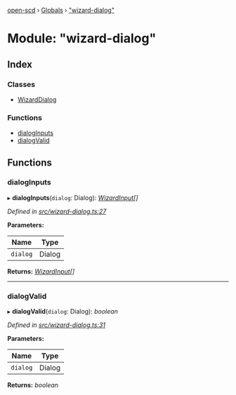 [open-scd](../README.md) › [Globals](../globals.md) › ["wizard-dialog"](_wizard_dialog_.md)

# Module: "wizard-dialog"

## Index

### Classes

* [WizardDialog](../classes/_wizard_dialog_.wizarddialog.md)

### Functions

* [dialogInputs](_wizard_dialog_.md#dialoginputs)
* [dialogValid](_wizard_dialog_.md#dialogvalid)

## Functions

###  dialogInputs

▸ **dialogInputs**(`dialog`: Dialog): *[WizardInput](_foundation_.md#wizardinput)[]*

*Defined in [src/wizard-dialog.ts:27](https://github.com/openscd/open-scd/blob/0a1b62d/src/wizard-dialog.ts#L27)*

**Parameters:**

Name | Type |
------ | ------ |
`dialog` | Dialog |

**Returns:** *[WizardInput](_foundation_.md#wizardinput)[]*

___

###  dialogValid

▸ **dialogValid**(`dialog`: Dialog): *boolean*

*Defined in [src/wizard-dialog.ts:31](https://github.com/openscd/open-scd/blob/0a1b62d/src/wizard-dialog.ts#L31)*

**Parameters:**

Name | Type |
------ | ------ |
`dialog` | Dialog |

**Returns:** *boolean*
